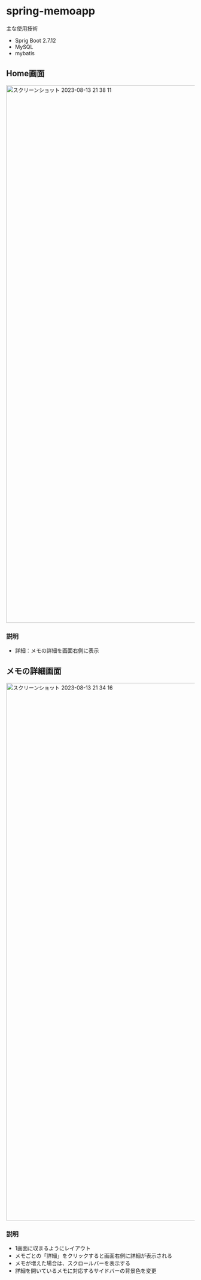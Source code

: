 # spring-memoapp

主な使用技術
- Sprig Boot 2.7.12
- MySQL
- mybatis

## Home画面
<img width="1432" alt="スクリーンショット 2023-08-13 21 38 11" src="https://github.com/takatsuna113/spring-memo-app/assets/94516778/a5b4c694-4040-49e6-aace-de230bf7b234">

### 説明
- 詳細：メモの詳細を画面右側に表示

## メモの詳細画面
<img width="1432" alt="スクリーンショット 2023-08-13 21 34 16" src="https://github.com/takatsuna113/spring-memo-app/assets/94516778/18195c13-6b5c-41db-a1ae-efeda5921023">

### 説明
- 1画面に収まるようにレイアウト
- メモごとの「詳細」をクリックすると画面右側に詳細が表示される
- メモが増えた場合は、スクロールバーを表示する
- 詳細を開いているメモに対応するサイドバーの背景色を変更
